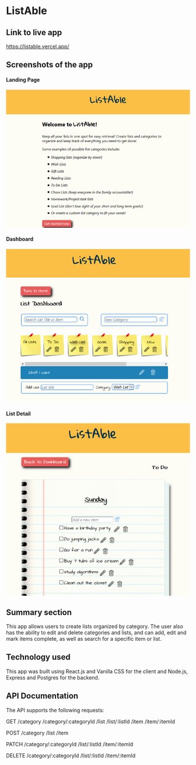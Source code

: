 # ListAble

## Link to live app

https://listable.vercel.app/
    
## Screenshots of the app

#### Landing Page
![Landing Page Screenshot](src/images/screenshots/landing.PNG?raw=true "Landing Page")

#### Dashboard
![Dashboard Screenshot](src/images/screenshots/dashboard.PNG?raw=true "Dashboard")

#### List Detail
![List Detail Screenshot](src/images/screenshots/list.PNG?raw=true "List Detail")
    
## Summary section

This app allows users to create lists organized by category. The user also has the ability to edit and delete categories and lists, and can add, edit and mark items complete, as well as search for a specific item or list.
    
## Technology used

This app was built using React.js and Vanilla CSS for the client and Node.js, Express and Postgres for the backend.

## API Documentation

The API supports the following requests:

GET 
    /category 
    /category/:categoryId
    /list
    /list/:listId
    /item
    /item/:itemId

POST
    /category
    /list
    /item

PATCH
    /category/:categoryId
    /list/:listId
    /item/:itemId

DELETE
    /category/:categoryId
    /list/:listId
    /item/:itemId


